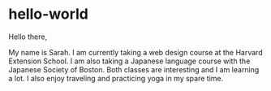# hello-world

Hello there, 

My name is Sarah. I am currently taking a web design course at the Harvard Extension School. I am also taking a Japanese language course with the Japanese Society of Boston. Both classes are interesting and I am learning a lot. I also enjoy traveling and practicing yoga in my spare time. 

